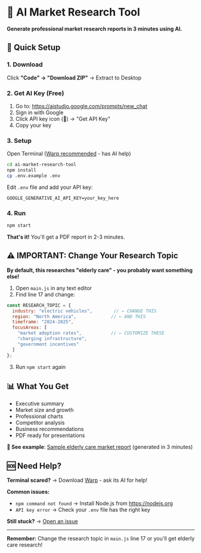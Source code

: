 # 🤖 AI Market Research Tool

**Generate professional market research reports in 3 minutes using AI.**

## 🚀 Quick Setup

### 1. Download
Click **"Code" → "Download ZIP"** → Extract to Desktop

### 2. Get AI Key (Free)
1. Go to: https://aistudio.google.com/prompts/new_chat
2. Sign in with Google
3. Click API key icon (🔑) → "Get API Key"
4. Copy your key

### 3. Setup
Open Terminal ([Warp recommended](https://www.warp.dev/terminal) - has AI help)

```bash
cd ai-market-research-tool
npm install
cp .env.example .env
```

Edit `.env` file and add your API key:
```
GOOGLE_GENERATIVE_AI_API_KEY=your_key_here
```

### 4. Run
```bash
npm start
```

**That's it!** You'll get a PDF report in 2-3 minutes.

## ⚠️ IMPORTANT: Change Your Research Topic

**By default, this researches "elderly care" - you probably want something else!**

1. Open `main.js` in any text editor
2. Find line 17 and change:

```javascript
const RESEARCH_TOPIC = {
  industry: "electric vehicles",        // ← CHANGE THIS
  region: "North America",             // ← AND THIS
  timeframe: "2024-2025",
  focusAreas: [
    "market adoption rates",           // ← CUSTOMIZE THESE
    "charging infrastructure",
    "government incentives"
  ]
};
```

3. Run `npm start` again

## 📊 What You Get

- Executive summary
- Market size and growth
- Professional charts
- Competitor analysis
- Business recommendations
- PDF ready for presentations

**📄 See example**: [Sample elderly care market report](elderly-care-market-research-2025-09-09T23-19-17.pdf) (generated in 3 minutes)

## 🆘 Need Help?

**Terminal scared?** → Download [Warp](https://www.warp.dev/terminal) - ask its AI for help!

**Common issues:**
- `npm command not found` → Install Node.js from https://nodejs.org
- `API key error` → Check your `.env` file has the right key

**Still stuck?** → [Open an issue](../../issues)

---

**Remember:** Change the research topic in `main.js` line 17 or you'll get elderly care research!